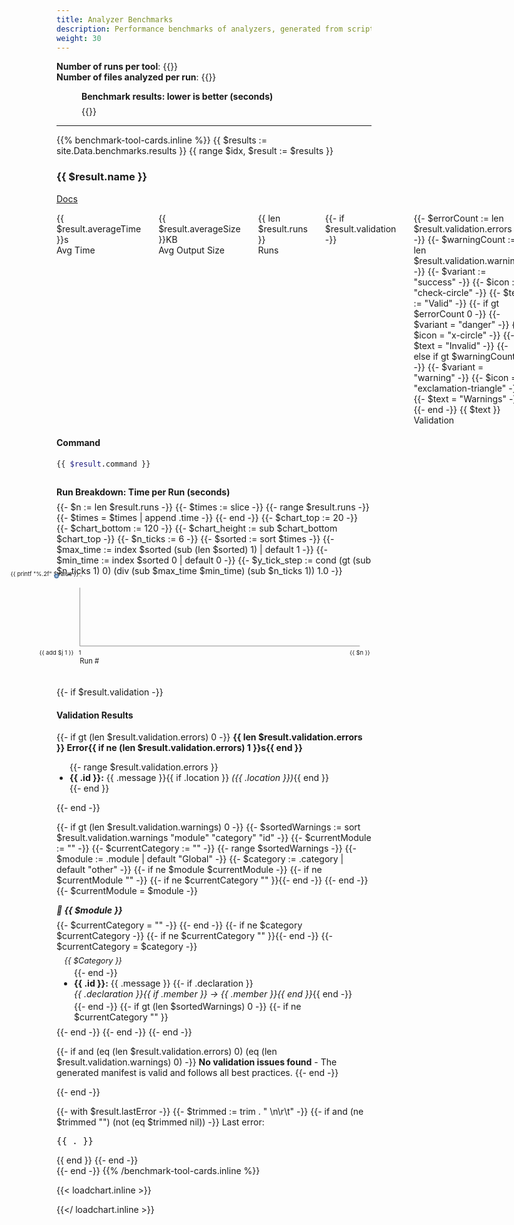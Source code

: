 ```yaml
---
title: Analyzer Benchmarks
description: Performance benchmarks of analyzers, generated from scripts/benchmark.sh.
weight: 30
---
```


**Number of runs per tool**: {{<benchmark-runs>}}  
**Number of files analyzed per run**: {{<benchmark-files>}}

<figure class="benchmarks-bar-chart" role="group" aria-labelledby="bar-caption">
  <figcaption id="bar-caption" style="font-weight:bold;margin-bottom:0.5em;">
    Benchmark results: lower is better (seconds)
  </figcaption>
  {{<benchmark-bar-chart>}}
</figure>

---

<style>
line-chart, bar-chart {
  display: block;
}

line-chart svg {
  background:var(--sl-panel-background-color);
  overflow:visible;
}

.analyzer-tool-stats {
  display:flex;
  gap:2em;
  margin:1em 0;
}

.run-breakdown-figure {
  margin: 2em 0;
  figcaption {
    font-weight: bold;
    margin-bottom: 0.5em;
  }
}

bar-chart {
  --bar-fill: light-dark(#e5e7eb, #23272f);
  --bar-text: light-dark(#222, #eee);
  --bar-label: light-dark(#555, #bbb);

  .bar {
    &.perf-best  { --bar-fill: light-dark(#22c55e, #15803d); }
    &.perf-good  { --bar-fill: light-dark(#a3e635, #65a30d); }
    &.perf-mid   { --bar-fill: light-dark(#facc15, #ca8a04); }
    &.perf-worst { --bar-fill: light-dark(#ef4444, #b91c1c); }
  }

  .bar-label {
    fill: var(--bar-text);
    font-weight: 500;
  }
  .bar-value {
    fill: var(--bar-label);
    font-variant-numeric: tabular-nums;
  }
  text {
    pointer-events: none;
  }
}

json-viewer {
  --background-color: transparent; 
}

</style>

<div class="tool-cards">
{{% benchmark-tool-cards.inline %}}
{{ $results := site.Data.benchmarks.results }}
{{ range $idx, $result := $results }}
<section class="analyzer-tool-card">

### {{ $result.name }}

<sl-tag size="small" pill>
  <sl-icon slot="prefix" name="code"></sl-icon>
  <a href="{{ $result.docsUrl }}" target="_blank">
    Docs
    <sl-icon slot="suffix" name="box-arrow-up-right"></sl-icon>
  </a>
</sl-tag>

<div class="analyzer-tool-stats" style="">
  <div>
    <sl-badge variant="success" pill>
      <sl-icon slot="prefix" name="clock"></sl-icon>
      {{ $result.averageTime }}s
    </sl-badge>
    <div class="analyzer-tool-label">Avg Time</div>
  </div>
  <div>
    <sl-badge variant="neutral" pill>
      <sl-icon slot="prefix" name="file-text"></sl-icon>
      {{ $result.averageSize }}KB
    </sl-badge>
    <div class="analyzer-tool-label">Avg Output Size</div>
  </div>
  <div>
    <sl-badge variant="warning" pill>
      <sl-icon slot="prefix" name="hash"></sl-icon>
      {{ len $result.runs }}
    </sl-badge>
    <div class="analyzer-tool-label">Runs</div>
  </div>
  {{- if $result.validation -}}
  <div>
    {{- $errorCount := len $result.validation.errors -}}
    {{- $warningCount := len $result.validation.warnings -}}
    {{- $variant := "success" -}}
    {{- $icon := "check-circle" -}}
    {{- $text := "Valid" -}}
    {{- if gt $errorCount 0 -}}
      {{- $variant = "danger" -}}
      {{- $icon = "x-circle" -}}
      {{- $text = "Invalid" -}}
    {{- else if gt $warningCount 0 -}}
      {{- $variant = "warning" -}}
      {{- $icon = "exclamation-triangle" -}}
      {{- $text = "Warnings" -}}
    {{- end -}}
    <sl-badge variant="{{ $variant }}" pill>
      <sl-icon slot="prefix" name="{{ $icon }}"></sl-icon>
      {{ $text }}
    </sl-badge>
    <div class="analyzer-tool-label">Validation</div>
  </div>
  {{- end -}}
</div>


#### Command
```bash
{{ $result.command }}
```

<figure class="run-breakdown-figure">
  <figcaption>Run Breakdown: Time per Run (seconds)</figcaption>
  <line-chart>
    {{- $n := len $result.runs -}}
    {{- $times := slice -}}
    {{- range $result.runs -}}
      {{- $times = $times | append .time -}}
    {{- end -}}
    {{- $chart_top := 20 -}}
    {{- $chart_bottom := 120 -}}
    {{- $chart_height := sub $chart_bottom $chart_top -}}
    {{- $n_ticks := 6 -}}
    {{- $sorted := sort $times -}}
    {{- $max_time := index $sorted (sub (len $sorted) 1) | default 1 -}}
    {{- $min_time := index $sorted 0 | default 0 -}}
    {{- $y_tick_step := cond (gt (sub $n_ticks 1) 0) (div (sub $max_time $min_time) (sub $n_ticks 1)) 1.0 -}}
    <svg viewBox="0 0 540 160" data-points='[{{ delimit $times ", " }}]'>
      <!-- Axes -->
      <line x1="40" y1="120" x2="520" y2="120" stroke="var(--sl-panel-border-color, #888)" stroke-width="1"/>
      <line x1="40" y1="20" x2="40" y2="120" stroke="var(--sl-panel-border-color, #888)" stroke-width="1"/>
      <!-- Y labels and ticks -->
      {{- range $i := seq 0 (sub $n_ticks 1) -}}
        {{- $value := add $min_time (mul $y_tick_step $i) -}}
        {{- $y := sub $chart_bottom (div (mul $chart_height (sub $value $min_time)) (cond (ne $max_time $min_time) (sub $max_time $min_time) 1)) -}}
        <text x="38" y="{{ add $y 3 }}" font-size="10" text-anchor="end" fill="var(--chart-label-color, var(--sl-color-neutral-900, currentColor))">{{ printf "%.2f" $value }}</text>
        <line x1="40" y1="{{ $y }}" x2="44" y2="{{ $y }}" stroke="var(--sl-panel-border-color, #888)" stroke-width="1"/>
      {{- end -}}
      {{- $.Scratch.Set "points" "" -}}
      {{- range $i, $t := $times -}}
        {{- $x := add 40 (cond (eq $n 1) 0 (div (mul 480 $i) (sub $n 1))) -}}
        {{- $y := sub 120 (div (mul 100 (sub $t $min_time)) (cond (ne $max_time $min_time) (sub $max_time $min_time) 1)) -}}
        {{- $.Scratch.Add "points" (printf "%d,%g " $x $y) -}}
      {{- end -}}
      <polyline fill="none" stroke="var(--chart-line-stroke, var(--sl-color-primary-600, #4e79a7))" stroke-width="2" points="{{ $.Scratch.Get "points" }}"/>
      <!-- Dots for each run -->
      {{- range $i, $t := $times -}}
        <circle cx="{{ add 40 (cond (eq $n 1) 0 (div (mul 480 $i) (sub $n 1))) }}" cy="{{ sub 120 (div (mul 100 (sub $t $min_time)) (cond (ne $max_time $min_time) (sub $max_time $min_time) 1)) }}" r="3" class="run-point" data-run="{{ add $i 1 }}" data-time="{{ $t }}" fill="var(--chart-point-fill, var(--sl-tooltip-background-color, #b3c9e5))" stroke="var(--chart-point-stroke, var(--sl-tooltip-border-color, #4e79a7))" stroke-width="2" />
      {{- end -}}
    <!-- X labels (every 10 runs, always last) -->
    {{- if gt $n 1 -}}
      {{- $last := cond (gt (sub $n 1) 0) (sub $n 1) 0 -}}
      {{- range $j := seq 0 $last 10 -}}
        <text x="{{ add 40 (div (mul 480 $j) (sub $n 1)) }}" y="135" font-size="10" text-anchor="middle" fill="var(--chart-label-color, var(--sl-color-neutral-900, currentColor))">{{ add $j 1 }}</text>
      {{- end -}}
      <text x="520" y="135" font-size="10" text-anchor="middle" fill="var(--chart-label-color, var(--sl-color-neutral-900, currentColor))">{{ $n }}</text>
    {{- else -}}
      <text x="40" y="135" font-size="10" text-anchor="middle" fill="var(--chart-label-color, var(--sl-color-neutral-900, currentColor))">1</text>
    {{- end -}}
      <text x="40" y="150" font-size="12" text-anchor="start" fill="var(--chart-label-color, var(--sl-color-neutral-900, currentColor))">Run #</text>
    </svg>
  </line-chart>
</figure>

{{- if $result.validation -}}

<h4>Validation Results</h4>

{{- if gt (len $result.validation.errors) 0 -}}
<sl-alert variant="danger" open>
  <sl-icon slot="icon" name="exclamation-triangle"></sl-icon>
  <strong>{{ len $result.validation.errors }} Error{{ if ne (len $result.validation.errors) 1 }}s{{ end }}</strong>
  <ul style="margin-top: 0.5em; padding-left: 1.5em;">
  {{- range $result.validation.errors }}
    <li><strong>{{ .id }}:</strong> {{ .message }}{{ if .location }} <em>({{ .location }})</em>{{ end }}</li>
  {{- end }}
  </ul>
</sl-alert>
{{- end -}}

{{- if gt (len $result.validation.warnings) 0 -}}
<sl-details summary="⚠️ {{ len $result.validation.warnings }} Warning{{ if ne (len $result.validation.warnings) 1 }}s{{ end }} Found">
  {{- $sortedWarnings := sort $result.validation.warnings "module" "category" "id" -}}
  {{- $currentModule := "" -}}
  {{- $currentCategory := "" -}}
  {{- range $sortedWarnings -}}
    {{- $module := .module | default "Global" -}}
    {{- $category := .category | default "other" -}}
    {{- if ne $module $currentModule -}}
      {{- if ne $currentModule "" -}}
        {{- if ne $currentCategory "" }}</ul>{{- end -}}
      {{- end -}}
      {{- $currentModule = $module -}}
      <h5 style="margin-top: 1em; margin-bottom: 0.5em; color: var(--sl-color-orange-600);">
        📄 {{ $module }}
      </h5>
      {{- $currentCategory = "" -}}
    {{- end -}}
    {{- if ne $category $currentCategory -}}
      {{- if ne $currentCategory "" }}</ul>{{- end -}}
      {{- $currentCategory = $category -}}
      <h6 style="margin: 0.5em 0 0.25em 1em; font-size: 0.9em; color: var(--sl-color-orange-500); text-transform: capitalize;">
        {{ $category }}
      </h6>
      <ul style="margin: 0 0 0.5em 2em; padding: 0;">
    {{- end -}}
    <li style="margin-bottom: 0.25em;">
      <strong>{{ .id }}:</strong> {{ .message }}
      {{- if .declaration }}<br><em>{{ .declaration }}{{ if .member }} → {{ .member }}{{ end }}</em>{{ end -}}
    </li>
  {{- end -}}
  {{- if gt (len $sortedWarnings) 0 -}}
    {{- if ne $currentCategory "" }}</ul>{{- end -}}
  {{- end -}}
</sl-details>
{{- end -}}

{{- if and (eq (len $result.validation.errors) 0) (eq (len $result.validation.warnings) 0) -}}
<sl-alert variant="success" open>
  <sl-icon slot="icon" name="check-circle"></sl-icon>
  <strong>No validation issues found</strong> - The generated manifest is valid and follows all best practices.
</sl-alert>
{{- end -}}

{{- end -}}

<sl-details summary="Last Output (JSON)" class="json-disclosure" data-json-url="{{ $result.lastOutputUrl | relURL }}" data-idx="{{ $idx }}">
<sl-spinner style="font-size: 3rem;"></sl-spinner>
<json-viewer id="json-viewer-{{ $idx }}" style="display: none;"></json-viewer>
</sl-details>
{{- with $result.lastError -}}
  {{- $trimmed := trim . " \n\r\t" -}}
  {{- if and (ne $trimmed "") (not (eq $trimmed nil)) -}}
    <sl-alert variant="danger" open>
      <sl-icon slot="icon" name="exclamation-triangle"></sl-icon>
      Last error: <pre>{{ . }}</pre>
    </sl-alert>
  {{ end }}
{{- end -}}
</section>
  {{- end -}}
{{% /benchmark-tool-cards.inline %}}

</div>

{{< loadchart.inline >}}
<script type="module" src="{{ "charts.js" | relURL }} "></script>
{{</ loadchart.inline >}}
<script type="module" src="https://cdn.jsdelivr.net/npm/@shoelace-style/shoelace@2.16.0/cdn/shoelace.js"></script>
<link rel="stylesheet" href="https://cdn.jsdelivr.net/npm/@shoelace-style/shoelace@2.16.0/dist/themes/light.css">
<link rel="stylesheet" href="https://cdn.jsdelivr.net/npm/@shoelace-style/shoelace@2.16.0/dist/themes/dark.css">
<link id="hljs-light" rel="stylesheet" href="https://cdn.jsdelivr.net/npm/@highlightjs/cdn-assets@11/styles/github.min.css" disabled>
<link id="hljs-dark"  rel="stylesheet" href="https://cdn.jsdelivr.net/npm/@highlightjs/cdn-assets@11/styles/github-dark.min.css" disabled>

<script type="module">
// Import json-viewer and set up lazy loading
import 'https://unpkg.com/@alenaksu/json-viewer@2.0.1/dist/json-viewer.bundle.js';

// Set up lazy loading for JSON viewers when disclosure opens
document.addEventListener('DOMContentLoaded', () => {
  const disclosures = document.querySelectorAll('.json-disclosure');
  
  disclosures.forEach(disclosure => {
    const details = disclosure;
    const spinner = details.querySelector('sl-spinner');
    const viewer = details.querySelector('json-viewer');
    const jsonUrl = details.dataset.jsonUrl;
    let loaded = false;
    
    details.addEventListener('sl-show', async () => {
      if (loaded) return;
      
      try {
        const response = await fetch(jsonUrl);
        const jsonData = await response.json();
        
        viewer.data = jsonData;
        viewer.style.display = 'block';
        spinner.style.display = 'none';
        loaded = true;
      } catch (error) {
        console.error('Failed to load JSON:', error);
        spinner.innerHTML = 'Failed to load JSON data';
      }
    });
  });
});
</script>

